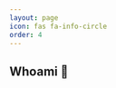 ```yaml
---
layout: page
icon: fas fa-info-circle
order: 4
---
```


## Whoami <i class="fas fa-user-circle"></i> 🚀

<div id="about-text"></div>

<script>
  const text = `I'm a cybersecurity enthusiast 🔐 and an aspiring ethical hacker 🕵️‍♂️, constantly diving into the depths of the digital world 🌐 to uncover vulnerabilities, exploit weaknesses, and fortify systems 💪. My journey is driven by curiosity 🤓 and the relentless pursuit of knowledge 📚 in the ever-evolving realm of cybersecurity.

Whether it's tackling Capture The Flag (CTF) challenges 🎯, reverse engineering exploits 🧩, or building innovative security tools 🔧 from scratch, I'm always up for the next challenge. I thrive when I'm navigating through complex networks 🖧, cracking codes 🔓, and outsmarting adversaries 🧠—because that's how I level up my skills 🎮.

This space is my digital playground 🎮 where I document my hacking adventures 📝, dissect code 💻, and share my discoveries 🔍. From vulnerability assessments 🕵️‍♀️ to cutting-edge security techniques 🔒, expect to see some deep dives into the core of cybersecurity 🛡️, programming 💻, and ethical hacking ⚔️.

If you're a fellow hacker or security enthusiast, don't hesitate to connect 🔗—let's collaborate 🤝, learn 🧑‍🏫, and push the boundaries of what's possible! 🌟`;
  
  let i = 0;
  const speed = 10; // Adjust speed of typing

  function typeWriter() {
    if (i < text.length) {
      document.getElementById("about-text").innerHTML += text.charAt(i);
      i++;
      setTimeout(typeWriter, speed); // Recursively call the function
    }
  }

  typeWriter(); // Start typing effect
</script>
